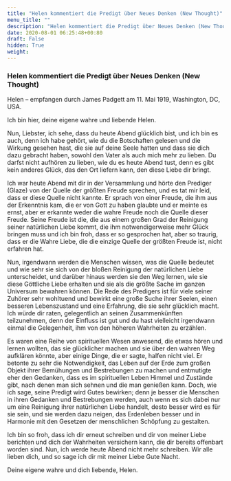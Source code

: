 ```yaml
---
title: "Helen kommentiert die Predigt über Neues Denken (New Thought)"
menu_title: ""
description: "Helen kommentiert die Predigt über Neues Denken (New Thought)"
date: 2020-08-01 06:25:48+00:80
draft: False
hidden: True
weight:
---
```

### Helen kommentiert die Predigt über Neues Denken (New Thought)

Helen – empfangen durch James Padgett am 11. Mai 1919, Washington, DC, USA.

Ich bin hier, deine eigene wahre und liebende Helen.

Nun, Liebster, ich sehe, dass du heute Abend glücklich bist, und ich bin es auch, denn ich habe gehört, wie du die Botschaften gelesen und die Wirkung gesehen hast, die sie auf deine Seele hatten und dass sie dich dazu gebracht haben, sowohl den Vater als auch mich mehr zu lieben. Du darfst nicht aufhören zu lieben, wie du es heute Abend tust, denn es gibt kein anderes Glück, das den Ort  liefern kann, den diese Liebe dir bringt.

Ich war heute Abend mit dir in der Versammlung und hörte den Prediger (Glaze) von der Quelle der größten Freude sprechen, und es tat mir leid, dass er diese Quelle nicht kannte. Er sprach von einer Freude, die ihm aus der Erkenntnis kam, die er von Gott zu haben glaubte und er meinte es ernst, aber er erkannte weder die wahre Freude noch die Quelle dieser Freude. Seine Freude ist die, die aus einem großen Grad der Reinigung seiner natürlichen Liebe kommt, die ihm notwendigerweise mehr Glück bringen muss und ich bin froh, dass er so gesprochen hat, aber so traurig, dass er die Wahre Liebe, die die einzige Quelle der größten Freude ist, nicht erfahren hat.

Nun, irgendwann werden die Menschen wissen, was die Quelle bedeutet und wie sehr sie sich von der bloßen Reinigung der natürlichen Liebe unterscheidet, und darüber hinaus werden sie den Weg lernen, wie sie diese Göttliche Liebe erhalten und sie als die größte Sache im ganzen Universum bewahren können.
Die Rede des Predigers ist für viele seiner Zuhörer sehr wohltuend und bewirkt eine große Suche ihrer Seelen, einen besseren Lebenszustand und eine Erfahrung, die sie sehr glücklich macht. Ich würde dir raten, gelegentlich an seinen Zusammenkünften teilzunehmen, denn der Einfluss ist gut und du hast vielleicht irgendwann einmal die Gelegenheit, ihm von den höheren Wahrheiten zu erzählen.

Es waren eine Reihe von spirituellen Wesen anwesend, die etwas hören und lernen wollten, das sie glücklicher machen und sie über den wahren Weg aufklären könnte, aber einige Dinge, die er sagte, halfen nicht viel. Er betonte zu sehr die Notwendigkeit, das Leben auf der Erde zum großen Objekt ihrer Bemühungen und Bestrebungen zu machen und entmutigte eher den Gedanken, dass es im spirituellen Leben Himmel und Zustände gibt, nach denen man sich sehnen und die man genießen kann. Doch, wie ich sage, seine Predigt wird Gutes bewirken; denn je besser die Menschen in ihren Gedanken und Bestrebungen werden, auch wenn es sich dabei nur um eine Reinigung ihrer natürlichen Liebe handelt, desto besser wird es für sie sein, und sie werden dazu neigen, das Erdenleben besser und in Harmonie mit den Gesetzen der menschlichen Schöpfung zu gestalten.

Ich bin so froh, dass ich dir erneut schreiben und dir von meiner Liebe berichten und dich der Wahrheiten versichern kann, die dir bereits offenbart worden sind. Nun, ich werde heute Abend nicht mehr schreiben. Wir alle lieben dich, und so sage ich dir mit meiner Liebe Gute Nacht.

Deine eigene wahre und dich liebende, Helen.
